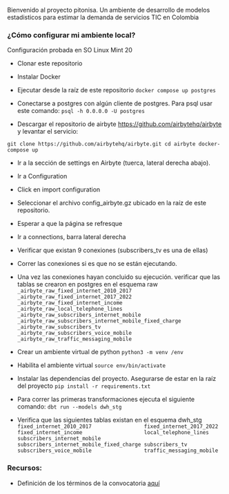 Bienvenido al proyecto pitonisa. Un ambiente de desarrollo de modelos estadisticos para estimar la demanda de servicios TIC en Colombia

### ¿Cómo configurar mi ambiente local?
Configuración probada en SO Linux Mint 20

- Clonar este repositorio 
- Instalar Docker
- Ejecutar desde la raíz de este repositorio
`
docker compose up postgres
`

- Conectarse a postgres con algún cliente de postgres. Para psql usar este comando:
`
psql -h 0.0.0.0 -U postgres
`

- Descargar el repositorio de airbyte https://github.com/airbytehq/airbyte y levantar el servicio:

`git clone https://github.com/airbytehq/airbyte.git
cd airbyte
docker-compose up
`
- Ir a la sección de settings en Airbyte (tuerca, lateral derecha abajo). 
- Ir a Configuration
- Click en import configuration
- Seleccionar el archivo config_airbyte.gz ubicado en la raíz de este repositorio.
- Esperar a que la página se refresque
- Ir a connections, barra lateral derecha
- Verificar que existan 9 conexiones (subscribers_tv es una de ellas)
- Correr las conexiones si es que no se están ejecutando.
- Una vez las conexiones hayan concluido su ejecución. verificar que las tablas se crearon en postgres en el esquema raw
`_airbyte_raw_fixed_internet_2010_2017                 
_airbyte_raw_fixed_internet_2017_2022                 
_airbyte_raw_fixed_internet_income                    
_airbyte_raw_local_telephone_lines                    
_airbyte_raw_subscribers_internet_mobile              
_airbyte_raw_subscribers_internet_mobile_fixed_charge 
_airbyte_raw_subscribers_tv                           
_airbyte_raw_subscribers_voice_mobile                 
_airbyte_raw_traffic_messaging_mobile
`

- Crear un ambiente virtual de python
`python3 -m venv /env`

- Habilita el ambiente virtual
`source env/bin/activate`

- Instalar las dependencias del proyecto. Asegurarse de estar en la raíz del proyecto
`pip install -r requirements.txt`

- Para correr las primeras transformaciones ejecuta el siguiente comando:
`dbt run --models dwh_stg`

- Verifica que las siguientes tablas existan en el esquema dwh_stg
`fixed_internet_2010_2017                
 fixed_internet_2017_2022                
 fixed_internet_income                   
 local_telephone_lines                   
 subscribers_internet_mobile             
 subscribers_internet_mobile_fixed_charge
 subscribers_tv                          
 subscribers_voice_mobile                
 traffic_messaging_mobile`




### Recursos:
- Definición de los términos de la convocatoria [aquí](https://postdata.gov.co/datajam-crc-2022)

